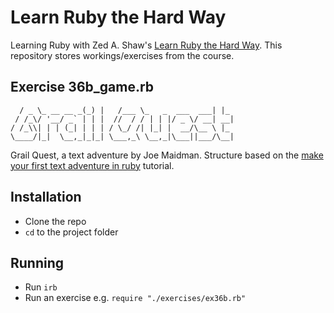 # Learn Ruby the Hard Way

Learning Ruby with Zed A. Shaw's [Learn Ruby the Hard Way](https://learnrubythehardway.org/). This repository stores workings/exercises from the course.

## Exercise 36b_game.rb
```   ___           _ _     ____                 _
  / _ \_ __ __ _(_) |   /___ \_   _  ___  ___| |_
 / /_\/ '__/ _` | | |  //  / / | | |/ _ \/ __| __|
/ /_\\| | | (_| | | | / \_/ /| |_| |  __/\__ \ |_
\____/|_|  \__,_|_|_| \___,_\ \__,_|\___||___/\__|
```
Grail Quest, a text adventure by Joe Maidman. Structure based on the [make your first text adventure in ruby](https://www.gitbook.com/book/jsrn/make-your-first-text-adventure-in-ruby/details) tutorial.

## Installation
- Clone the repo
- `cd` to the project folder

## Running
- Run `irb`
- Run an exercise e.g. `require "./exercises/ex36b.rb"`
